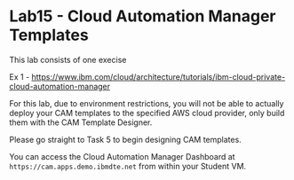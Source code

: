 # Lab15 - Cloud Automation Manager Templates

This lab consists of one execise

Ex 1 - https://www.ibm.com/cloud/architecture/tutorials/ibm-cloud-private-cloud-automation-manager

For this lab, due to environment restrictions, you will not be able to actually deploy your CAM templates to the specified AWS cloud provider, only build them with the CAM Template Designer.

Please go straight to Task 5 to begin designing CAM templates.

You can access the Cloud Automation Manager Dashboard at `https://cam.apps.demo.ibmdte.net` from within your Student VM.